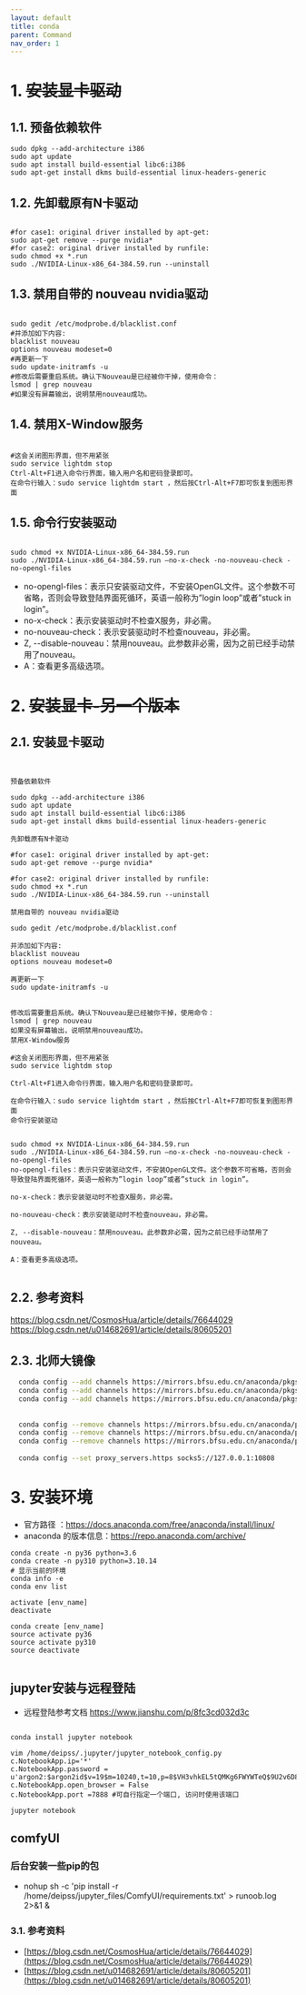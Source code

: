 ```yaml
---
layout: default
title: conda
parent: Command
nav_order: 1
---
```


# 1. ~~安装显卡驱动~~

## 1.1. 预备依赖软件

```shell
sudo dpkg --add-architecture i386
sudo apt update
sudo apt install build-essential libc6:i386
sudo apt-get install dkms build-essential linux-headers-generic

```

## 1.2. 先卸载原有N卡驱动

```shell

#for case1: original driver installed by apt-get:
sudo apt-get remove --purge nvidia*
#for case2: original driver installed by runfile:
sudo chmod +x *.run
sudo ./NVIDIA-Linux-x86_64-384.59.run --uninstall

```

## 1.3. 禁用自带的 nouveau nvidia驱动

```shell

sudo gedit /etc/modprobe.d/blacklist.conf
#并添加如下内容:
blacklist nouveau
options nouveau modeset=0
#再更新一下
sudo update-initramfs -u
#修改后需要重启系统。确认下Nouveau是已经被你干掉，使用命令：
lsmod | grep nouveau
#如果没有屏幕输出，说明禁用nouveau成功。

```

## 1.4. 禁用X-Window服务

``` shell

#这会关闭图形界面，但不用紧张
sudo service lightdm stop 
Ctrl-Alt+F1进入命令行界面，输入用户名和密码登录即可。
在命令行输入：sudo service lightdm start ，然后按Ctrl-Alt+F7即可恢复到图形界面

```

## 1.5. 命令行安装驱动

```shell

sudo chmod +x NVIDIA-Linux-x86_64-384.59.run
sudo ./NVIDIA-Linux-x86_64-384.59.run –no-x-check -no-nouveau-check -no-opengl-files

```

- no-opengl-files：表示只安装驱动文件，不安装OpenGL文件。这个参数不可省略，否则会导致登陆界面死循环，英语一般称为”login
  loop”或者”stuck in login”。
- no-x-check：表示安装驱动时不检查X服务，非必需。
- no-nouveau-check：表示安装驱动时不检查nouveau，非必需。
- Z, --disable-nouveau：禁用nouveau。此参数非必需，因为之前已经手动禁用了nouveau。
- A：查看更多高级选项。

# 2. ~~安装显卡-另一个版本~~

## 2.1. 安装显卡驱动

```shell


预备依赖软件

sudo dpkg --add-architecture i386
sudo apt update
sudo apt install build-essential libc6:i386
sudo apt-get install dkms build-essential linux-headers-generic

先卸载原有N卡驱动

#for case1: original driver installed by apt-get:
sudo apt-get remove --purge nvidia*

#for case2: original driver installed by runfile:
sudo chmod +x *.run
sudo ./NVIDIA-Linux-x86_64-384.59.run --uninstall

禁用自带的 nouveau nvidia驱动

sudo gedit /etc/modprobe.d/blacklist.conf

并添加如下内容:
blacklist nouveau
options nouveau modeset=0

再更新一下
sudo update-initramfs -u


修改后需要重启系统。确认下Nouveau是已经被你干掉，使用命令： 
lsmod | grep nouveau
如果没有屏幕输出，说明禁用nouveau成功。
禁用X-Window服务

#这会关闭图形界面，但不用紧张
sudo service lightdm stop 

Ctrl-Alt+F1进入命令行界面，输入用户名和密码登录即可。

在命令行输入：sudo service lightdm start ，然后按Ctrl-Alt+F7即可恢复到图形界面
命令行安装驱动


sudo chmod +x NVIDIA-Linux-x86_64-384.59.run
sudo ./NVIDIA-Linux-x86_64-384.59.run –no-x-check -no-nouveau-check -no-opengl-files
no-opengl-files：表示只安装驱动文件，不安装OpenGL文件。这个参数不可省略，否则会导致登陆界面死循环，英语一般称为”login loop”或者”stuck in login”。

no-x-check：表示安装驱动时不检查X服务，非必需。

no-nouveau-check：表示安装驱动时不检查nouveau，非必需。

Z, --disable-nouveau：禁用nouveau。此参数非必需，因为之前已经手动禁用了nouveau。

A：查看更多高级选项。


```

## 2.2. 参考资料

https://blog.csdn.net/CosmosHua/article/details/76644029
https://blog.csdn.net/u014682691/article/details/80605201

## 2.3. 北师大镜像

```bash
  conda config --add channels https://mirrors.bfsu.edu.cn/anaconda/pkgs/main
  conda config --add channels https://mirrors.bfsu.edu.cn/anaconda/pkgs/r
  conda config --add channels https://mirrors.bfsu.edu.cn/anaconda/pkgs/msys2
  
  
  conda config --remove channels https://mirrors.bfsu.edu.cn/anaconda/pkgs/main
  conda config --remove channels https://mirrors.bfsu.edu.cn/anaconda/pkgs/r
  conda config --remove channels https://mirrors.bfsu.edu.cn/anaconda/pkgs/msys2
  
  conda config --set proxy_servers.https socks5://127.0.0.1:10808

```

# 3. 安装环境

- 官方路径 ：https://docs.anaconda.com/free/anaconda/install/linux/
- anaconda 的版本信息：https://repo.anaconda.com/archive/

```shell
conda create -n py36 python=3.6
conda create -n py310 python=3.10.14
# 显示当前的环境
conda info -e 
conda env list

activate [env_name]
deactivate

conda create [env_name]
source activate py36 
source activate py310 
source deactivate


```
## jupyter安装与远程登陆
- 远程登陆参考文档 https://www.jianshu.com/p/8fc3cd032d3c
```shell

conda install jupyter notebook

vim /home/deipss/.jupyter/jupyter_notebook_config.py
c.NotebookApp.ip='*'
c.NotebookApp.password = u'argon2:$argon2id$v=19$m=10240,t=10,p=8$VH3vhkEL5tQMKg6FWYWTeQ$9U2v6D8llgrrEIeiwAqiew'
c.NotebookApp.open_browser = False
c.NotebookApp.port =7888 #可自行指定一个端口, 访问时使用该端口

jupyter notebook

```

## comfyUI

### 后台安装一些pip的包
-  nohup sh -c 'pip install -r /home/deipss/jupyter_files/ComfyUI/requirements.txt' > runoob.log 2>&1 &


### 3.1. 参考资料

- [https://blog.csdn.net/CosmosHua/article/details/76644029](https://blog.csdn.net/CosmosHua/article/details/76644029)
- [https://blog.csdn.net/u014682691/article/details/80605201](https://blog.csdn.net/u014682691/article/details/80605201)